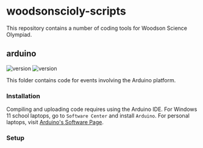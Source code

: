 # woodsonscioly-scripts

This repository contains a number of coding tools for Woodson Science Olympiad. 


## arduino
![version](https://img.shields.io/badge/verison-1.0.0-blue)
![version](https://img.shields.io/static/v1?label=Arduino&message=v2.2.1&logo=arduino&logoColor=white&color=blue)

This folder contains code for events involving the Arduino platform. 

### Installation


Compiling and uploading code requires using the Arduino IDE. For Windows 11 school laptops, go to `Software Center` and install `Arduino`. For personal laptops, visit [Arduino's Software Page](https://www.arduino.cc/en/software).


### Setup

